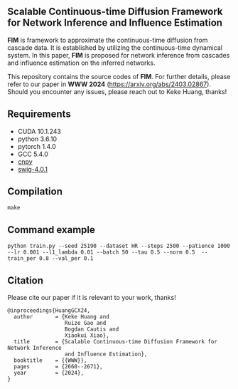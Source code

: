 ## Scalable Continuous-time Diffusion Framework for Network Inference and Influence Estimation

**FIM** is framework to approximate the continuous-time diffusion from cascade data. It is established by utilizing the continuous-time dynamical system. In this paper, **FIM** is proposed for network inference from cascades and influence estimation on the inferred networks. 

This repository contains the source codes of **FIM**. For further details, please refer to our paper in **WWW 2024** (https://arxiv.org/abs/2403.02867). Should you encounter any issues, please reach out to Keke Huang, thanks!



## Requirements

- CUDA 10.1.243
- python 3.6.10
- pytorch 1.4.0
- GCC 5.4.0
- [cnpy](https://github.com/rogersce/cnpy)
- [swig-4.0.1](https://github.com/swig/swig)



## Compilation

```
make
```



## Command example

```
python train.py --seed 25190 --dataset HR --steps 2500 --patience 1000 --lr 0.001 --l1_lambda 0.01 --batch 50 --tau 0.5 --norm 0.5  --train_per 0.8 --val_per 0.1
```





## Citation



Please cite our paper if it is relevant to your work, thanks!

```
@inproceedings{HuangGCX24,
  author       = {Keke Huang and
                  Ruize Gao and
                  Bogdan Cautis and
                  Xiaokui Xiao},
  title        = {Scalable Continuous-time Diffusion Framework for Network Inference
                  and Influence Estimation},
  booktitle    = {{WWW}},
  pages        = {2660--2671},
  year         = {2024},
}
```

